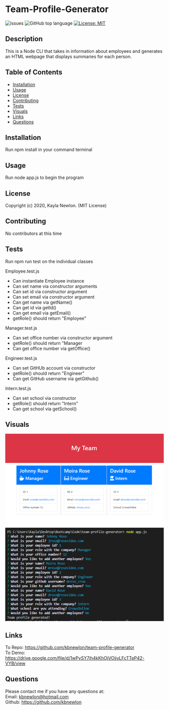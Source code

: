 # Team-Profile-Generator

![issues](https://img.shields.io/github/issues/kbnewlon/team-profile-generator)
![GitHub top language](https://img.shields.io/github/languages/top/kbnewlon/team-profile-generator)
[![License: MIT](https://img.shields.io/badge/License-MIT-yellow.svg)](https://opensource.org/licenses/MIT)
  
## Description 
This is a Node CLI that takes in information about employees and generates an HTML webpage that displays summaries for each person.  

## Table of Contents 
* [Installation](#Installation)
* [Usage](#Usage)
* [License](#License)
* [Contributing](#Contributing)
* [Tests](#Tests)
* [Visuals](#Visuals)
* [Links](#Links)
* [Questions](#Questions)

## Installation
Run npm install in your command terminal

## Usage
Run node app.js to begin the program

## License
Copyright (c) 2020, Kayla Newlon. (MIT License)

## Contributing 
No contributors at this time  

## Tests
Run npm run test on the individual classes

Employee.test.js
* Can instantiate Employee instance
* Can set name via constructor arguments
* Can set id via constructor argument
* Can set email via constructor argument
* Can get name via getName()
* Can get id via getId()
* Can get email via getEmail() 
* getRole() should return \"Employee\"

Manager.test.js 
* Can set office number via constructor argument
* getRole() should return "Manager
* Can get office number via getOffice()

Engineer.test.js
* Can set GitHUb account via constructor
* getRole() should return \"Engineer\"
* Can get GitHub username via getGithub()

Intern.test.js
* Can set school via constructor
* getRole() should return \"Intern\"
* Can get school via getSchool()

## Visuals
![screenshot of generated team profile](assets/generated_profile-screenshot.PNG)
<br>
![screenshot of responses in terminal](assets/terminal-response-screenshot.PNG)
## Links
To Repo: https://github.com/kbnewlon/team-profile-generator
<br>To Demo: https://drive.google.com/file/d/1wPySY7ih4kKhOjVOjjvLFcTTeP42-VYB/view 

## Questions 
Please contact me if you have any questions at:
<br>Email: kbnewlon@hotmail.com
<br>Github: https://github.com/kbnewlon

